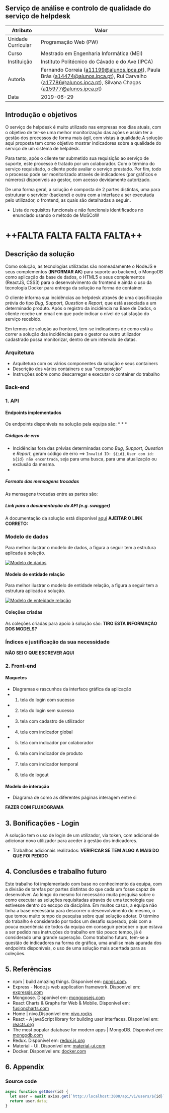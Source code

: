 ## Serviço de análise e controlo de qualidade do serviço de helpdesk
| Atributo           | Valor  |
|--------------------|---------------------------------------------------------------------------------------------------------------------------|
| Unidade Curricular | Programação Web (PW)  |
| Curso              | Mestrado em Engenharia Informática (MEI) |
| Instituição        | Instituto Politécnico do Cávado e do Ave (IPCA) |
| Autoria            | Fernando Correia (a11199@alunos.ipca.pt), Paula Brás (a14474@alunos.ipca.pt), Rui Carvalho (a17786@alunos.ipca.pt), Silvana Chagas (a15977@alunos.ipca.pt)  |
| Data               | 2019-06-29|


## Introdução e objetivos

O serviço de helpdesk é muito utilizado nas empresas nos dias atuais, com o objetivo de ter-se uma melhor monitorização das ações e assim ter a gestão dos processos de forma mais ágil, com vistas à qualidade.A solução aqui proposta tem como objetivo mostrar indicadores sobre a qualidade do serviço de um sistema de helpdesk.
  
Para tanto, após o cliente ter submetido sua requisição ao serviço de suporte, este processo é tratado por um colaborador. Com o término do serviço requisitado, o cliente pode avaliar o serviço prestado. Por fim, todo o processo pode ser monitorizado através de indicadores (por gráficos e números) disponíveis ao gestor, com acesso devidamente autorizado.
  
De uma forma geral, a solução é composta de 2 partes distintas, uma para estruturar o servidor (backend) e outra com a interface a ser executada pelo utilizador, o frontend, as quais são detalhadas a seguir..

* Lista de requisitos funcionais e não funcionais identificados no enunciado usando o método de MoSCoW

# ++**FALTA FALTA FALTA FALTA**++

##	Descrição da solução

Como solução, as tecnologias utilizadas são nomeadamente o NodeJS e seus complementos (**INFORMAR AK**) para suporte ao backend, o MongoDB como aplicação da base de dados, o HTML5 e seus complementos (ReactJS, CSS3) para o desenvolvimento do frontend e ainda o uso da tecnologia Docker para entrega da solução na forma de container.

O cliente informa sua incidências ao  helpdesk através de uma classificação prévia do tipo _Bug_, _Support_, _Question_ e _Report_, que está associada a um determinado produto. Após o registro da incidência na Base de Dados, o cliente recebe um email em que pode indicar o nível de satisfação do serviço recebido.
  
Em termos de solução ao frontend, tem-se indicadores de como está a correr a solução das incidências para o gestor ou outro utilizador cadastrado possa monitorizar, dentro de um intervalo de datas. 

### Arquitetura

* Arquitetura com os vários componentes da solução e seus containers
* Descrição dos vários containers e sua "composição"
* Instruções sobre como descarregar e executar o container do trabalho

### Back-end

### 1. API

#### Endpoints implementados
Os endpoints disponíveis na solução pela equipa são:
* 
*
*

##### Códigos de erro
* Incidências fora das prévias determinadas como _Bug_, _Support_, _Question_ e _Report_, geram código de erro ==> ```Invalid ID: ${id}```, ```User com id: ${id} não encontrada```, seja para uma busca, para uma atualização ou exclusão da mesma.
* 
##### Formato das mensagens trocadas
As mensagens trocadas entre as partes são:
##### Link para a documentação da API (e.g. swagger)
A documentação da solução está disponível [aqui](www.google.com) **AJEITAR O LINK CORRETO:**
###	Modelo de dados
Para melhor ilustrar o modelo de dados, a figura a seguir tem a estrutura aplicada à solução.

[![Modelo de dados](/documentation/images/modelo_de_dados.jpg "Modelo de dados")](https://www.google.com/url?sa=i&source=images&cd=&ved=2ahUKEwi1_eXDg_biAhWMohQKHTTzCUwQjRx6BAgBEAU&url=https%3A%2F%2Fwww.researchgate.net%2Ffigure%2FFigura-48-Modelo-de-dados-simplificado-da-plataforma-Fast-Science-visao-Workflow_fig20_308022717&psig=AOvVaw3Pb9x6mXVoFM9y8Jj3JkZu&ust=1561050255758699)

#### Modelo de entidade relação
Para melhor ilustrar o modelo de entidade relação, a figura a seguir tem a estrutura aplicada à solução.

[![Modelo de enteidade relação](/documentation/images/modelo_de_entidade_relacao.jpg "Modelo de entidade relação")](https://www.google.com/url?sa=i&source=images&cd=&ved=2ahUKEwi1_eXDg_biAhWMohQKHTTzCUwQjRx6BAgBEAU&url=https%3A%2F%2Fwww.researchgate.net%2Ffigure%2FFigura-48-Modelo-de-dados-simplificado-da-plataforma-Fast-Science-visao-Workflow_fig20_308022717&psig=AOvVaw3Pb9x6mXVoFM9y8Jj3JkZu&ust=1561050255758699)

#### Coleções criadas
As coleções criadas para apoio à solução são: **TIRO ESTA INFORMAÇÃO DOS MODELS?**
### Índices e justificação da sua necessidade
**NÃO SEI O QUE ESCREVER AQUI**


### 2. Front-end

#### Maquetes

* Diagramas e rascunhos da interface gráfica da aplicação
* 1. tela do login com sucesso
* 2. tela do login sem sucesso
* 3. tela com cadastro de utilizador
* 4. tela com indicador global
* 5. tela com indicador por colaborador
* 6. tela com indicador de produto
* 7. tela com indicador temporal
* 8. tela de logout

#### Modelo de interação

* Diagrama de como as diferentes páginas interagem entre si

**FAZER COM FLUXOGRAMA**

## 3. Bonificações - Login
A solução tem o uso de login de um utilizador, via token, com adicional de adicionar novo utilizador para aceder à gestão dos indicadores.
* Trabalhos adicionais realizados: **VERIFICAR SE TEM ALGO A MAIS DO QUE FOI PEDIDO**


## 4. Conclusões e trabalho futuro

Este trabalho foi implementado com base no conhecimento da equipa, com a divisão de tarefas por partes distintas do que cada um fosse capaz de desenvolver. Ao longo do mesmo foi necessário muita pesquisa sobre o como executar as soluções requisitadas através de uma tecnologia que estivesse dentro do escopo da disciplina. 
Em muitos casos, a equipa não tinha a base necessária para descorrer o desenvolvimento do mesmo, o que tomou muito tempo de pesquisa sobre qual solução adotar.
O término do trabalho é considerado por todos um desafio superado, pois com a pouca experiência de todos da equipa em conseguir perceber o que estava a ser pedido nas instruções do trabalho em tão pouco tempo, já é considerado uma grande superação.
Como trabalho futuro, tem-se a questão de indicadores na forma de gráfica, uma análise mais apurada dos endpoints disponíveis, o uso de uma solução mais acertada para as coleções.


## 5. Referências

* npm | build amazing things. Disponível em: [npmjs.com](https://www.npmjs.com/).
* Express - Node.js web application framework. Disponível em: [expressjs.com ](https://expressjs.com/)
* Mongoose. Disponível em: [mongoosejs.com](https://mongoosejs.com/) 
* React Charts & Graphs for Web & Mobile. Disponível em: [fusioncharts.com](https://www.fusioncharts.com/react-charts) 
* Home | nivo.Disponível em: [nivo.rocks](https://nivo.rocks/) 
* React - A javaScript library for building user interfaces. Disponível em: [reacts.org](https://reactjs.org/)
* The most popular database for modern apps | MongoDB. Disponível em: [mongodb.com](https://www.mongodb.com/)
* Redux. Disponível em: [redux.js.org](https://www.mongodb.com/)
* Material - UI. Disponível em: [material-ui.com](https://material-ui.com/)
* Docker. Disponível em: [docker.com](https://www.docker.com/)

## 6. Appendix


### Source code

```Javascript
async function getUser(id) {
  let user = await axios.get(`http://localhost:3000/api/v1/users/${id}`);
  return user.data;
}

```